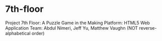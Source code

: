 7th-floor
=========

Project 7th Floor:  A Puzzle Game in the Making
Platform:  HTML5 Web Application
Team:  Abdul Nimeri, Jeff Yu, Matthew Vaughn (NOT reverse-alphabetical order)

